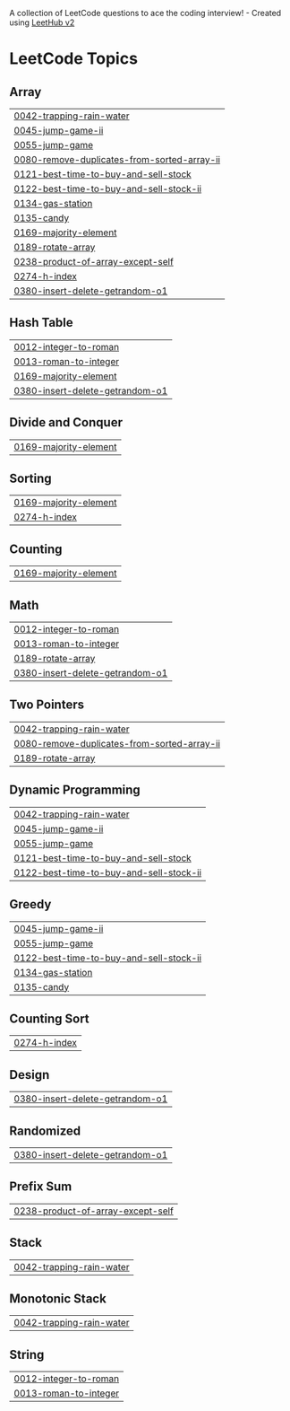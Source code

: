 A collection of LeetCode questions to ace the coding interview! - Created using [LeetHub v2](https://github.com/arunbhardwaj/LeetHub-2.0)
<!---LeetCode Topics Start-->
# LeetCode Topics
## Array
|  |
| ------- |
| [0042-trapping-rain-water](https://github.com/beugo/leetcode/tree/master/0042-trapping-rain-water) |
| [0045-jump-game-ii](https://github.com/beugo/leetcode/tree/master/0045-jump-game-ii) |
| [0055-jump-game](https://github.com/beugo/leetcode/tree/master/0055-jump-game) |
| [0080-remove-duplicates-from-sorted-array-ii](https://github.com/beugo/leetcode/tree/master/0080-remove-duplicates-from-sorted-array-ii) |
| [0121-best-time-to-buy-and-sell-stock](https://github.com/beugo/leetcode/tree/master/0121-best-time-to-buy-and-sell-stock) |
| [0122-best-time-to-buy-and-sell-stock-ii](https://github.com/beugo/leetcode/tree/master/0122-best-time-to-buy-and-sell-stock-ii) |
| [0134-gas-station](https://github.com/beugo/leetcode/tree/master/0134-gas-station) |
| [0135-candy](https://github.com/beugo/leetcode/tree/master/0135-candy) |
| [0169-majority-element](https://github.com/beugo/leetcode/tree/master/0169-majority-element) |
| [0189-rotate-array](https://github.com/beugo/leetcode/tree/master/0189-rotate-array) |
| [0238-product-of-array-except-self](https://github.com/beugo/leetcode/tree/master/0238-product-of-array-except-self) |
| [0274-h-index](https://github.com/beugo/leetcode/tree/master/0274-h-index) |
| [0380-insert-delete-getrandom-o1](https://github.com/beugo/leetcode/tree/master/0380-insert-delete-getrandom-o1) |
## Hash Table
|  |
| ------- |
| [0012-integer-to-roman](https://github.com/beugo/leetcode/tree/master/0012-integer-to-roman) |
| [0013-roman-to-integer](https://github.com/beugo/leetcode/tree/master/0013-roman-to-integer) |
| [0169-majority-element](https://github.com/beugo/leetcode/tree/master/0169-majority-element) |
| [0380-insert-delete-getrandom-o1](https://github.com/beugo/leetcode/tree/master/0380-insert-delete-getrandom-o1) |
## Divide and Conquer
|  |
| ------- |
| [0169-majority-element](https://github.com/beugo/leetcode/tree/master/0169-majority-element) |
## Sorting
|  |
| ------- |
| [0169-majority-element](https://github.com/beugo/leetcode/tree/master/0169-majority-element) |
| [0274-h-index](https://github.com/beugo/leetcode/tree/master/0274-h-index) |
## Counting
|  |
| ------- |
| [0169-majority-element](https://github.com/beugo/leetcode/tree/master/0169-majority-element) |
## Math
|  |
| ------- |
| [0012-integer-to-roman](https://github.com/beugo/leetcode/tree/master/0012-integer-to-roman) |
| [0013-roman-to-integer](https://github.com/beugo/leetcode/tree/master/0013-roman-to-integer) |
| [0189-rotate-array](https://github.com/beugo/leetcode/tree/master/0189-rotate-array) |
| [0380-insert-delete-getrandom-o1](https://github.com/beugo/leetcode/tree/master/0380-insert-delete-getrandom-o1) |
## Two Pointers
|  |
| ------- |
| [0042-trapping-rain-water](https://github.com/beugo/leetcode/tree/master/0042-trapping-rain-water) |
| [0080-remove-duplicates-from-sorted-array-ii](https://github.com/beugo/leetcode/tree/master/0080-remove-duplicates-from-sorted-array-ii) |
| [0189-rotate-array](https://github.com/beugo/leetcode/tree/master/0189-rotate-array) |
## Dynamic Programming
|  |
| ------- |
| [0042-trapping-rain-water](https://github.com/beugo/leetcode/tree/master/0042-trapping-rain-water) |
| [0045-jump-game-ii](https://github.com/beugo/leetcode/tree/master/0045-jump-game-ii) |
| [0055-jump-game](https://github.com/beugo/leetcode/tree/master/0055-jump-game) |
| [0121-best-time-to-buy-and-sell-stock](https://github.com/beugo/leetcode/tree/master/0121-best-time-to-buy-and-sell-stock) |
| [0122-best-time-to-buy-and-sell-stock-ii](https://github.com/beugo/leetcode/tree/master/0122-best-time-to-buy-and-sell-stock-ii) |
## Greedy
|  |
| ------- |
| [0045-jump-game-ii](https://github.com/beugo/leetcode/tree/master/0045-jump-game-ii) |
| [0055-jump-game](https://github.com/beugo/leetcode/tree/master/0055-jump-game) |
| [0122-best-time-to-buy-and-sell-stock-ii](https://github.com/beugo/leetcode/tree/master/0122-best-time-to-buy-and-sell-stock-ii) |
| [0134-gas-station](https://github.com/beugo/leetcode/tree/master/0134-gas-station) |
| [0135-candy](https://github.com/beugo/leetcode/tree/master/0135-candy) |
## Counting Sort
|  |
| ------- |
| [0274-h-index](https://github.com/beugo/leetcode/tree/master/0274-h-index) |
## Design
|  |
| ------- |
| [0380-insert-delete-getrandom-o1](https://github.com/beugo/leetcode/tree/master/0380-insert-delete-getrandom-o1) |
## Randomized
|  |
| ------- |
| [0380-insert-delete-getrandom-o1](https://github.com/beugo/leetcode/tree/master/0380-insert-delete-getrandom-o1) |
## Prefix Sum
|  |
| ------- |
| [0238-product-of-array-except-self](https://github.com/beugo/leetcode/tree/master/0238-product-of-array-except-self) |
## Stack
|  |
| ------- |
| [0042-trapping-rain-water](https://github.com/beugo/leetcode/tree/master/0042-trapping-rain-water) |
## Monotonic Stack
|  |
| ------- |
| [0042-trapping-rain-water](https://github.com/beugo/leetcode/tree/master/0042-trapping-rain-water) |
## String
|  |
| ------- |
| [0012-integer-to-roman](https://github.com/beugo/leetcode/tree/master/0012-integer-to-roman) |
| [0013-roman-to-integer](https://github.com/beugo/leetcode/tree/master/0013-roman-to-integer) |
<!---LeetCode Topics End-->